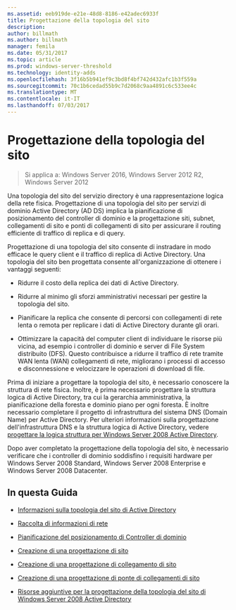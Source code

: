 ```yaml
---
ms.assetid: eeb919de-e21e-48d8-8186-e42adec6933f
title: Progettazione della topologia del sito
description: 
author: billmath
ms.author: billmath
manager: femila
ms.date: 05/31/2017
ms.topic: article
ms.prod: windows-server-threshold
ms.technology: identity-adds
ms.openlocfilehash: 3f16b5b941ef9c3bd8f4bf742d432afc1b3f559a
ms.sourcegitcommit: 70c1b6cedad55b9c7d2068c9aa4891c6c533ee4c
ms.translationtype: MT
ms.contentlocale: it-IT
ms.lasthandoff: 07/03/2017
---
```

# <a name="designing-the-site-topology"></a>Progettazione della topologia del sito

>Si applica a: Windows Server 2016, Windows Server 2012 R2, Windows Server 2012

Una topologia del sito del servizio directory è una rappresentazione logica della rete fisica. Progettazione di una topologia del sito per servizi di dominio Active Directory (AD DS) implica la pianificazione di posizionamento del controller di dominio e la progettazione siti, subnet, collegamenti di sito e ponti di collegamenti di sito per assicurare il routing efficiente di traffico di replica e di query.  
  
Progettazione di una topologia del sito consente di instradare in modo efficace le query client e il traffico di replica di Active Directory. Una topologia del sito ben progettata consente all'organizzazione di ottenere i vantaggi seguenti:  
  
-   Ridurre il costo della replica dei dati di Active Directory.  
  
-   Ridurre al minimo gli sforzi amministrativi necessari per gestire la topologia del sito.  
  
-   Pianificare la replica che consente di percorsi con collegamenti di rete lenta o remota per replicare i dati di Active Directory durante gli orari.  
  
-   Ottimizzare la capacità del computer client di individuare le risorse più vicina, ad esempio i controller di dominio e server di File System distribuito (DFS). Questo contribuisce a ridurre il traffico di rete tramite WAN lenta (WAN) collegamenti di rete, migliorano i processi di accesso e disconnessione e velocizzare le operazioni di download di file.  
  
Prima di iniziare a progettare la topologia del sito, è necessario conoscere la struttura di rete fisica. Inoltre, è prima necessario progettare la struttura logica di Active Directory, tra cui la gerarchia amministrativa, la pianificazione della foresta e dominio piano per ogni foresta. È inoltre necessario completare il progetto di infrastruttura del sistema DNS (Domain Name) per Active Directory. Per ulteriori informazioni sulla progettazione dell'infrastruttura DNS e la struttura logica di Active Directory, vedere [progettare la logica struttura per Windows Server 2008 Active Directory](https://technet.microsoft.com/library/cc770806.aspx).  
  
Dopo aver completato la progettazione della topologia del sito, è necessario verificare che i controller di dominio soddisfino i requisiti hardware per Windows Server 2008 Standard, Windows Server 2008 Enterprise e Windows Server 2008 Datacenter.  
  
## <a name="in-this-guide"></a>In questa Guida  
  
-   [Informazioni sulla topologia del sito di Active Directory](../../ad-ds/plan/Understanding-Active-Directory-Site-Topology.md)  
  
-   [Raccolta di informazioni di rete](../../ad-ds/plan/Collecting-Network-Information.md)  
  
-   [Pianificazione del posizionamento di Controller di dominio](../../ad-ds/plan/Planning-Domain-Controller-Placement.md)  
  
-   [Creazione di una progettazione di sito](../../ad-ds/plan/Creating-a-Site-Design.md)  
  
-   [Creazione di una progettazione di collegamento di sito](../../ad-ds/plan/Creating-a-Site-Link-Design.md)  
  
-   [Creazione di una progettazione di ponte di collegamenti di sito](../../ad-ds/plan/Creating-a-Site-Link-Bridge-Design.md)  
  
-   [Risorse aggiuntive per la progettazione della topologia del sito di Windows Server 2008 Active Directory](../../ad-ds/plan/Finding-Additional-Resources-for-Windows-Server-2008-Active-Directory-Site-Topology-Design.md)  
  


